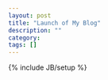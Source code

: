 ```yaml
---
layout: post
title: "Launch of My Blog"
description: ""
category: 
tags: []
---
```

{% include JB/setup %}
